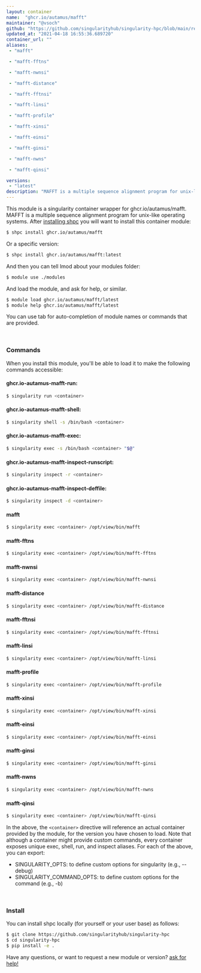 ```yaml
---
layout: container
name:  "ghcr.io/autamus/mafft"
maintainer: "@vsoch"
github: "https://github.com/singularityhub/singularity-hpc/blob/main/registry/ghcr.io/autamus/mafft/container.yaml"
updated_at: "2021-04-18 16:55:36.689720"
container_url: ""
aliases:
 - "mafft"

 - "mafft-fftns"

 - "mafft-nwnsi"

 - "mafft-distance"

 - "mafft-fftnsi"

 - "mafft-linsi"

 - "mafft-profile"

 - "mafft-xinsi"

 - "mafft-einsi"

 - "mafft-ginsi"

 - "mafft-nwns"

 - "mafft-qinsi"

versions:
 - "latest"
description: "MAFFT is a multiple sequence alignment program for unix-like operating systems."
---
```


This module is a singularity container wrapper for ghcr.io/autamus/mafft.
MAFFT is a multiple sequence alignment program for unix-like operating systems.
After [installing shpc](#install) you will want to install this container module:

```bash
$ shpc install ghcr.io/autamus/mafft
```

Or a specific version:

```bash
$ shpc install ghcr.io/autamus/mafft:latest
```

And then you can tell lmod about your modules folder:

```bash
$ module use ./modules
```

And load the module, and ask for help, or similar.

```bash
$ module load ghcr.io/autamus/mafft/latest
$ module help ghcr.io/autamus/mafft/latest
```

You can use tab for auto-completion of module names or commands that are provided.

<br>

### Commands

When you install this module, you'll be able to load it to make the following commands accessible:

#### ghcr.io-autamus-mafft-run:

```bash
$ singularity run <container>
```

#### ghcr.io-autamus-mafft-shell:

```bash
$ singularity shell -s /bin/bash <container>
```

#### ghcr.io-autamus-mafft-exec:

```bash
$ singularity exec -s /bin/bash <container> "$@"
```

#### ghcr.io-autamus-mafft-inspect-runscript:

```bash
$ singularity inspect -r <container>
```

#### ghcr.io-autamus-mafft-inspect-deffile:

```bash
$ singularity inspect -d <container>
```


#### mafft
       
```bash
$ singularity exec <container> /opt/view/bin/mafft
```


#### mafft-fftns
       
```bash
$ singularity exec <container> /opt/view/bin/mafft-fftns
```


#### mafft-nwnsi
       
```bash
$ singularity exec <container> /opt/view/bin/mafft-nwnsi
```


#### mafft-distance
       
```bash
$ singularity exec <container> /opt/view/bin/mafft-distance
```


#### mafft-fftnsi
       
```bash
$ singularity exec <container> /opt/view/bin/mafft-fftnsi
```


#### mafft-linsi
       
```bash
$ singularity exec <container> /opt/view/bin/mafft-linsi
```


#### mafft-profile
       
```bash
$ singularity exec <container> /opt/view/bin/mafft-profile
```


#### mafft-xinsi
       
```bash
$ singularity exec <container> /opt/view/bin/mafft-xinsi
```


#### mafft-einsi
       
```bash
$ singularity exec <container> /opt/view/bin/mafft-einsi
```


#### mafft-ginsi
       
```bash
$ singularity exec <container> /opt/view/bin/mafft-ginsi
```


#### mafft-nwns
       
```bash
$ singularity exec <container> /opt/view/bin/mafft-nwns
```


#### mafft-qinsi
       
```bash
$ singularity exec <container> /opt/view/bin/mafft-qinsi
```



In the above, the `<container>` directive will reference an actual container provided
by the module, for the version you have chosen to load. Note that although a container
might provide custom commands, every container exposes unique exec, shell, run, and
inspect aliases. For each of the above, you can export:

 - SINGULARITY_OPTS: to define custom options for singularity (e.g., --debug)
 - SINGULARITY_COMMAND_OPTS: to define custom options for the command (e.g., -b)

<br>
  
### Install

You can install shpc locally (for yourself or your user base) as follows:

```bash
$ git clone https://github.com/singularityhub/singularity-hpc
$ cd singularity-hpc
$ pip install -e .
```

Have any questions, or want to request a new module or version? [ask for help!](https://github.com/singularityhub/singularity-hpc/issues)